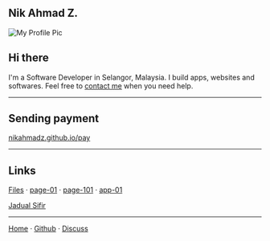 ## Nik Ahmad Z.

![My Profile Pic](https://avatars0.githubusercontent.com/u/7868782?v=4&s=160)

## Hi there
I'm a Software Developer in Selangor, Malaysia.
I build apps, websites and softwares.
Feel free to [contact me][3] when you need help.

***

## Sending payment
[nikahmadz.github.io/pay](https://nikahmadz.github.io/pay)

***

## Links
[Files](https://nikahmadz.github.io/files)
&middot; [page-01](https://nikahmadz.github.io/page-01)
&middot; [page-101](https://nikahmadz.github.io/page-101)
&middot; [app-01](https://nikahmadz.github.io/app-01)

[Jadual Sifir](https://nikahmadz.github.io/jadual-sifir)

***

[Home][1] &middot; [Github][2] &middot; [Discuss][3]

[1]:https://nikahmadz.github.io
[2]:https://github.com/nikahmadz/nikahmadz.github.io
[3]:https://github.com/nikahmadz/nikahmadz.github.io/discussions "Go to Discusssion Room"

